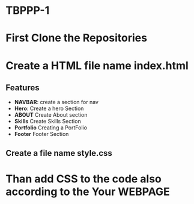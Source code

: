 # TBPPP-1

# First Clone the Repositories


# Create a HTML file name index.html 

## Features

- **NAVBAR**: create a section for nav
- **Hero**: Create a hero Section
- **ABOUT** Create About section
- **Skills** Create Skills Section
- **Portfolio** Creating a PortFolio 
- **Footer** Footer Section


## Create a file name style.css

# Than add CSS to the code also according to the Your WEBPAGE 

